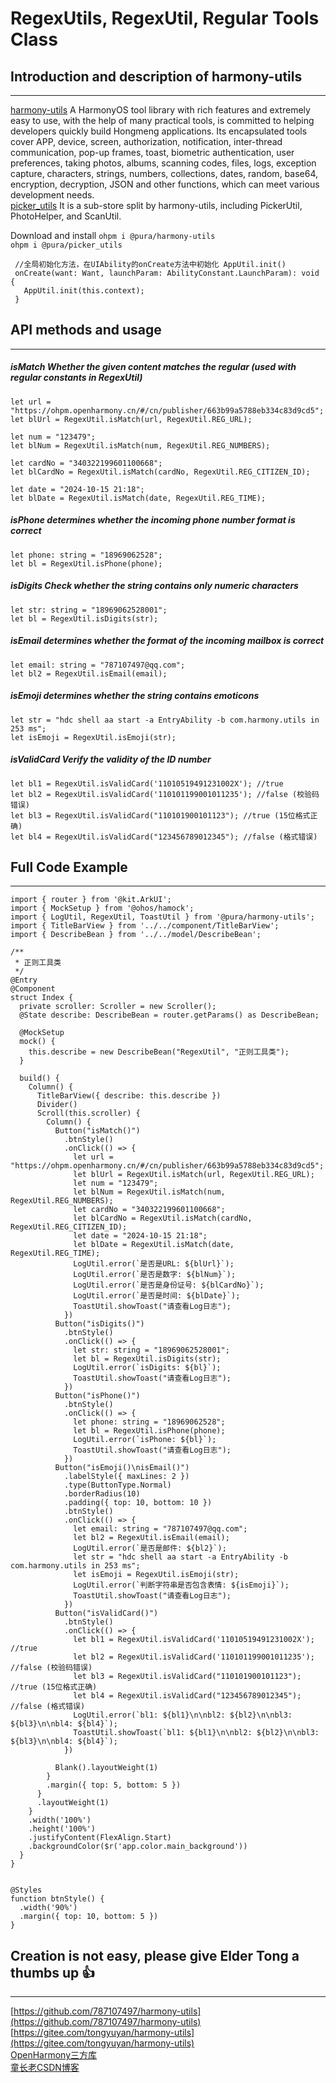 # RegexUtils, RegexUtil, Regular Tools Class

## Introduction and description of harmony-utils

------
[harmony-utils](https://ohpm.openharmony.cn/#/cn/detail/@pura%2Fharmony-utils) A HarmonyOS tool library with rich features and extremely easy to use, with the help of many practical tools, is committed to helping developers quickly build Hongmeng applications. Its encapsulated tools cover APP, device, screen, authorization, notification, inter-thread communication, pop-up frames, toast, biometric authentication, user preferences, taking photos, albums, scanning codes, files, logs, exception capture, characters, strings, numbers, collections, dates, random, base64, encryption, decryption, JSON and other functions, which can meet various development needs.    
[picker_utils](https://ohpm.openharmony.cn/#/cn/detail/@pura%2Fpicker_utils) It is a sub-store split by harmony-utils, including PickerUtil, PhotoHelper, and ScanUtil.

Download and install
`ohpm i @pura/harmony-utils`  
`ohpm i @pura/picker_utils`

 ```
  //全局初始化方法，在UIAbility的onCreate方法中初始化 AppUtil.init()
  onCreate(want: Want, launchParam: AbilityConstant.LaunchParam): void {
    AppUtil.init(this.context);
  }
 ```

## API methods and usage

------

##### isMatch Whether the given content matches the regular (used with regular constants in RegexUtil)

```
let url = "https://ohpm.openharmony.cn/#/cn/publisher/663b99a5788eb334c83d9cd5";
let blUrl = RegexUtil.isMatch(url, RegexUtil.REG_URL);

let num = "123479";
let blNum = RegexUtil.isMatch(num, RegexUtil.REG_NUMBERS);

let cardNo = "340322199601100668";
let blCardNo = RegexUtil.isMatch(cardNo, RegexUtil.REG_CITIZEN_ID);

let date = "2024-10-15 21:18";
let blDate = RegexUtil.isMatch(date, RegexUtil.REG_TIME);
```

##### isPhone determines whether the incoming phone number format is correct

```
let phone: string = "18969062528";
let bl = RegexUtil.isPhone(phone);
```

##### isDigits Check whether the string contains only numeric characters

```
let str: string = "18969062528001";
let bl = RegexUtil.isDigits(str);
```

##### isEmail determines whether the format of the incoming mailbox is correct

```
let email: string = "787107497@qq.com";
let bl2 = RegexUtil.isEmail(email);
```

##### isEmoji determines whether the string contains emoticons

```
let str = "hdc shell aa start -a EntryAbility -b com.harmony.utils in 253 ms";
let isEmoji = RegexUtil.isEmoji(str);
```

##### isValidCard Verify the validity of the ID number

```
let bl1 = RegexUtil.isValidCard('11010519491231002X'); //true
let bl2 = RegexUtil.isValidCard('110101199001011235'); //false (校验码错误)
let bl3 = RegexUtil.isValidCard("110101900101123"); //true (15位格式正确)
let bl4 = RegexUtil.isValidCard("123456789012345"); //false (格式错误)
```


## Full Code Example

------

```
import { router } from '@kit.ArkUI';
import { MockSetup } from '@ohos/hamock';
import { LogUtil, RegexUtil, ToastUtil } from '@pura/harmony-utils';
import { TitleBarView } from '../../component/TitleBarView';
import { DescribeBean } from '../../model/DescribeBean';

/**
 * 正则工具类
 */
@Entry
@Component
struct Index {
  private scroller: Scroller = new Scroller();
  @State describe: DescribeBean = router.getParams() as DescribeBean;

  @MockSetup
  mock() {
    this.describe = new DescribeBean("RegexUtil", "正则工具类");
  }

  build() {
    Column() {
      TitleBarView({ describe: this.describe })
      Divider()
      Scroll(this.scroller) {
        Column() {
          Button("isMatch()")
            .btnStyle()
            .onClick(() => {
              let url = "https://ohpm.openharmony.cn/#/cn/publisher/663b99a5788eb334c83d9cd5";
              let blUrl = RegexUtil.isMatch(url, RegexUtil.REG_URL);
              let num = "123479";
              let blNum = RegexUtil.isMatch(num, RegexUtil.REG_NUMBERS);
              let cardNo = "340322199601100668";
              let blCardNo = RegexUtil.isMatch(cardNo, RegexUtil.REG_CITIZEN_ID);
              let date = "2024-10-15 21:18";
              let blDate = RegexUtil.isMatch(date, RegexUtil.REG_TIME);
              LogUtil.error(`是否是URL: ${blUrl}`);
              LogUtil.error(`是否是数字: ${blNum}`);
              LogUtil.error(`是否是身份证号: ${blCardNo}`);
              LogUtil.error(`是否是时间: ${blDate}`);
              ToastUtil.showToast("请查看Log日志");
            })
          Button("isDigits()")
            .btnStyle()
            .onClick(() => {
              let str: string = "18969062528001";
              let bl = RegexUtil.isDigits(str);
              LogUtil.error(`isDigits: ${bl}`);
              ToastUtil.showToast("请查看Log日志");
            })
          Button("isPhone()")
            .btnStyle()
            .onClick(() => {
              let phone: string = "18969062528";
              let bl = RegexUtil.isPhone(phone);
              LogUtil.error(`isPhone: ${bl}`);
              ToastUtil.showToast("请查看Log日志");
            })
          Button("isEmoji()\nisEmail()")
            .labelStyle({ maxLines: 2 })
            .type(ButtonType.Normal)
            .borderRadius(10)
            .padding({ top: 10, bottom: 10 })
            .btnStyle()
            .onClick(() => {
              let email: string = "787107497@qq.com";
              let bl2 = RegexUtil.isEmail(email);
              LogUtil.error(`是否是邮件: ${bl2}`);
              let str = "hdc shell aa start -a EntryAbility -b com.harmony.utils in 253 ms";
              let isEmoji = RegexUtil.isEmoji(str);
              LogUtil.error(`判断字符串是否包含表情: ${isEmoji}`);
              ToastUtil.showToast("请查看Log日志");
            })
          Button("isValidCard()")
            .btnStyle()
            .onClick(() => {
              let bl1 = RegexUtil.isValidCard('11010519491231002X'); //true
              let bl2 = RegexUtil.isValidCard('110101199001011235'); //false (校验码错误)
              let bl3 = RegexUtil.isValidCard("110101900101123"); //true (15位格式正确)
              let bl4 = RegexUtil.isValidCard("123456789012345"); //false (格式错误)
              LogUtil.error(`bl1: ${bl1}\n\nbl2: ${bl2}\n\nbl3: ${bl3}\n\nbl4: ${bl4}`);
              ToastUtil.showToast(`bl1: ${bl1}\n\nbl2: ${bl2}\n\nbl3: ${bl3}\n\nbl4: ${bl4}`);
            })

          Blank().layoutWeight(1)
        }
        .margin({ top: 5, bottom: 5 })
      }
      .layoutWeight(1)
    }
    .width('100%')
    .height('100%')
    .justifyContent(FlexAlign.Start)
    .backgroundColor($r('app.color.main_background'))
  }
}


@Styles
function btnStyle() {
  .width('90%')
  .margin({ top: 10, bottom: 5 })
}
```


## Creation is not easy, please give Elder Tong a thumbs up 👍

------
[https://github.com/787107497/harmony-utils](https://github.com/787107497/harmony-utils)   
[https://gitee.com/tongyuyan/harmony-utils](https://gitee.com/tongyuyan/harmony-utils)   
[OpenHarmony三方库](https://ohpm.openharmony.cn/#/cn/detail/@pura%2Fharmony-utils)   
[童长老CSDN博客](https://blog.csdn.net/qq_32922545)   
   


